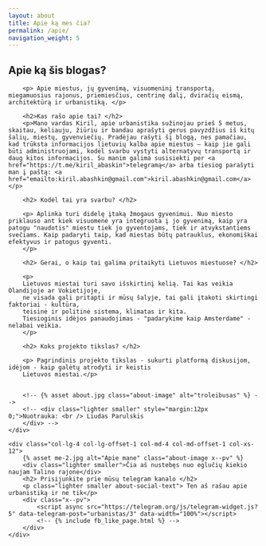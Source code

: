 ```yaml
---
layout: about
title: Apie ką mes čia?
permalink: /apie/
navigation_weight: 5
---
```


<div class="row top-lg mb40">
    <div class="col-lg-7 col-md-7 col-xs-12">
        <h2> Apie ką šis blogas? </h2>

        <p> Apie miestus, jų gyvenimą, visuomeninį transportą, miegamuosius rajonus, priemiesčius, centrinę dalį, dviračių eismą, architektūrą ir urbanistiką. </p>

        <h2>Kas rašo apie tai? </h2>
        <p>Mano vardas Kiril, apie urbanistika sužinojau prieš 5 metus, skaitau, keliauju, žiūriu ir bandau aprašyti gerus pavyzdžius iš kitų šalių, miestų, gyvenviečių. Pradėjau rašyti šį blogą, nes pamačiau, kad trūksta informacijos lietuvių kalba apie miestus – kaip jie gali būti administruojami, kodėl svarbu vystyti alternatyvų transportą ir daug kitos informacijos. Su manim galima susisiekti per <a href="https://t.me/kiril_abaskin">telegramą</a> arba tiesiog parašyti man į paštą: <a href="emailto:kiril.abashkin@gmail.com">kiril.abashkin@gmail.com</a></p>

        <h2> Kodėl tai yra svarbu? </h2>

        <p> Aplinka turi didelę įtaką žmogaus gyvenimui. Nuo miesto priklauso ant kiek visuomenė yra integruota į jo gyvenimą, kaip yra patogu "naudotis" miestu tiek jo gyventojams, tiek ir atvykstantiems svečiams. Kaip padaryti taip, kad miestas būtų patrauklus, ekonomiškai efektyvus ir patogus gyventi.
        </p>

        <h2> Gerai, o kaip tai galima pritaikyti Lietuvos miestuose? </h2>

        <p>
        Lietuvos miestai turi savo išskirtinį kelią. Tai kas veikia Olandijoje ar Vokietijoje,
        ne visada gali pritapti ir mūsų šalyje, tai gali įtakoti skirtingi faktoriai - kultūra,
        teisinė ir politinė sistema, klimatas ir kita.
        Tiesioginis idėjos panaudojimas - "padarykime kaip Amsterdame" - nelabai veikia.
        </p>

        <h2> Koks projekto tikslas? </h2>

        <p> Pagrindinis projekto tikslas - sukurti platformą diskusijom, idėjom - kaip galėtų atrodyti ir keistis
        Lietuvos miestai.</p>


        <!-- {% asset about.jpg class="about-image" alt="troleibusas" %} -->
        <!-- <div class="lighter smaller" style="margin:12px 0;">Nuotrauka: <br /> Liudas Parulskis
        </div> -->
    </div>

    <div class="col-lg-4 col-lg-offset-1 col-md-4 col-md-offset-1 col-xs-12">
        {% asset me-2.jpg alt="Apie mane" class="about-image x--pv" %}
        <div class="lighter smaller">Čia aš nustebęs nuo eglučių kiekio naujam Talino rajone</div>
        <h2> Prisijunkite prie mūsų telegram kanalo </h2>
        <p class="lighter smaller about-social-text"> Ten aš rašau apie urbanistiką ir ne tik</p>
        <div class="x--pv">
            <script async src="https://telegram.org/js/telegram-widget.js?5" data-telegram-post="urbanistas/3" data-width="100%"></script>
            <!-- {% include fb_like_page.html %} -->
        </div>
    </div>

</div>
